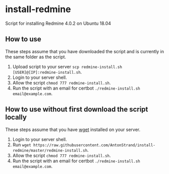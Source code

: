 # install-redmine
Script for installing Redmine 4.0.2 on Ubuntu 18.04

## How to use
These steps assume that you have downloaded the script and is currently in the same folder as the script.
1. Upload script to your server `scp redmine-install.sh [USER]@[IP]:redmine-install.sh`.
2. Login to your server shell.
3. Allow the script `chmod 777 redmine-install.sh`.
4. Run the script with an email for certbot `./redmine-install.sh email@example.com`.

## How to use without first download the script locally
These steps assume that you have [wget](https://www.gnu.org/software/wget/) installed on your server.
1. Login to your server shell.
2. Run `wget https://raw.githubusercontent.com/AntonStrand/install-redmine/master/redmine-install.sh`.
3. Allow the script `chmod 777 redmine-install.sh`.
4. Run the script with an email for certbot `./redmine-install.sh email@example.com`.

